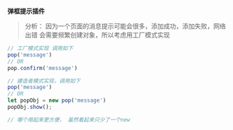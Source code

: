 **弹框提示插件**
> 分析： 因为一个页面的消息提示可能会很多，添加成功，添加失败，网络出错
> 会需要频繁创建对象，所以考虑用工厂模式实现
```js
// 工厂模式实现 调用如下
pop('message')
// OR
pop.confirm('message')

// 建造者模式实现，调用如下
pop('message')
// OR
let popObj = new pop('message')
popObj.show();

// 哪个用起来更方便， 虽然看起来只少了一个new
```